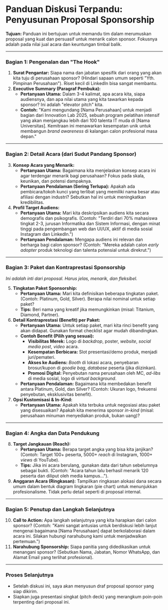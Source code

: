 # Panduan Diskusi Terpandu: Penyusunan Proposal Sponsorship

**Tujuan:** Panduan ini bertujuan untuk memandu tim dalam merumuskan proposal yang kuat dan persuasif untuk menarik calon sponsor. Fokusnya adalah pada nilai jual acara dan keuntungan timbal balik.

---

### Bagian 1: Pengenalan dan "The Hook"

1.  **Surat Pengantar:** Siapa nama dan jabatan spesifik dari orang yang akan kita tuju di perusahaan sponsor? (Hindari sapaan umum seperti "Yth. Pimpinan Perusahaan"). Riset kecil di LinkedIn bisa sangat membantu.
2.  **Executive Summary (Paragraf Pembuka):**
    *   **Pertanyaan Utama:** Dalam 3-4 kalimat, apa acara kita, siapa audiensnya, dan apa nilai utama yang kita tawarkan kepada sponsor? Ini adalah "elevator pitch" kita.
    *   **Contoh:** "Kami mengundang [Nama Perusahaan] untuk menjadi bagian dari Innovation Lab 2025, sebuah program pelatihan intensif yang akan menjangkau lebih dari 100 talenta IT muda di [Nama Universitas]. Kemitraan ini menawarkan kesempatan unik untuk membangun *brand awareness* di kalangan calon profesional masa depan."

---

### Bagian 2: Detail Acara (dari Sudut Pandang Sponsor)

3.  **Konsep Acara yang Menarik:**
    *   **Pertanyaan Utama:** Bagaimana kita menjelaskan konsep acara ini agar terdengar menarik bagi perusahaan? Fokus pada skala, keunikan, dan potensi dampaknya.
    *   **Pertanyaan Pendalaman (Sering Terlupa):** Apakah ada pembicara/tokoh kunci yang terlibat yang memiliki nama besar atau afiliasi dengan industri? Sebutkan hal ini untuk meningkatkan kredibilitas.
4.  **Profil Target Audiens:**
    *   **Pertanyaan Utama:** Mari kita deskripsikan audiens kita secara demografis dan psikografis. (Contoh: "Terdiri dari 70% mahasiswa tingkat 2-3, jurusan Informatika dan Sistem Informasi, dengan minat tinggi pada pengembangan web dan UI/UX, aktif di media sosial Instagram dan LinkedIn.")
    *   **Pertanyaan Pendalaman:** Mengapa audiens ini relevan dan berharga bagi calon sponsor? (Contoh: "Mereka adalah calon *early adopter* produk teknologi dan talenta potensial untuk direkrut.")

---

### Bagian 3: Paket dan Kontraprestasi Sponsorship

*Ini adalah inti dari proposal. Harus jelas, menarik, dan fleksibel.*

5.  **Tingkatan Paket Sponsorship:**
    *   **Pertanyaan Utama:** Mari kita definisikan beberapa tingkatan paket. (Contoh: Platinum, Gold, Silver). Berapa nilai nominal untuk setiap paket?
    *   **Tips:** Beri nama yang kreatif jika memungkinkan (misal: Titanium, Diamond, Partner).
6.  **Detail Kontraprestasi (Benefit) per Paket:**
    *   **Pertanyaan Utama:** Untuk setiap paket, mari kita rinci benefit yang akan didapat. Gunakan format checklist agar mudah dibandingkan.
    *   **Contoh Benefit (Pilih yang sesuai):**
        *   **Visibilitas Merek:** Logo di *backdrop*, poster, *website*, *social media post*, *video* acara.
        *   **Kesempatan Berbicara:** Slot presentasi/demo produk, menjadi juri/pemateri.
        *   **Akses ke Audiens:** *Booth* di lokasi acara, penyebaran brosur/kupon di *goodie bag*, *database* peserta (jika diizinkan).
        *   **Promosi Digital:** Penyebutan nama perusahaan oleh MC, *ad-libs* di media sosial, logo di *virtual background*.
    *   **Pertanyaan Pendalaman:** Bagaimana kita membedakan benefit antara Platinum, Gold, dan Silver? (Contoh: Ukuran logo, frekuensi penyebutan, eksklusivitas benefit).
7.  **Opsi Kustomisasi & In-Kind:**
    *   **Pertanyaan Utama:** Apakah kita terbuka untuk negosiasi atau paket yang disesuaikan? Apakah kita menerima sponsor *in-kind* (misal: perusahaan minuman menyediakan produk, bukan uang)?

---

### Bagian 4: Angka dan Data Pendukung

8.  **Target Jangkauan (Reach):**
    *   **Pertanyaan Utama:** Berapa target angka yang bisa kita janjikan? (Contoh: Target 100+ peserta, 5000+ *reach* di Instagram, 1000+ *views* di YouTube).
    *   **Tips:** Jika ini acara berulang, gunakan data dari tahun sebelumnya sebagai bukti. (Contoh: "Acara tahun lalu berhasil menarik 120 peserta dan diliput oleh media kampus...").
9.  **Anggaran Acara (Ringkasan):** Tampilkan ringkasan alokasi dana secara umum dalam bentuk diagram lingkaran (pie chart) untuk menunjukkan profesionalisme. Tidak perlu detail seperti di proposal internal.

---

### Bagian 5: Penutup dan Langkah Selanjutnya

10. **Call to Action:** Apa langkah selanjutnya yang kita harapkan dari calon sponsor? (Contoh: "Kami sangat antusias untuk berdiskusi lebih lanjut mengenai bagaimana [Nama Perusahaan] dapat berkolaborasi dalam acara ini. Silakan hubungi narahubung kami untuk menjadwalkan pertemuan.")
11. **Narahubung Sponsorship:** Siapa panitia yang didedikasikan untuk menangani sponsor? (Sebutkan Nama, Jabatan, Nomor WhatsApp, dan Alamat Email yang terlihat profesional).

---

### Proses Selanjutnya

- Setelah diskusi ini, saya akan menyusun draf proposal sponsor yang siap dikirim.
- Siapkan juga presentasi singkat (pitch deck) yang merangkum poin-poin terpenting dari proposal ini.

